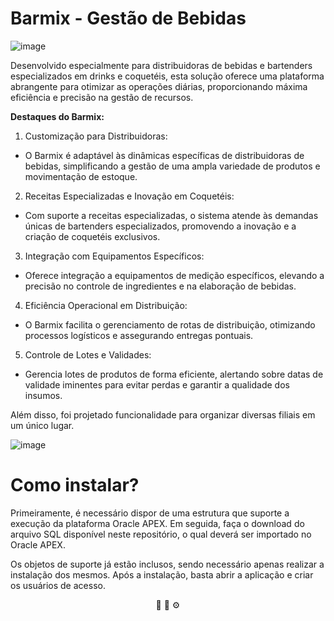 # Barmix - Gestão de Bebidas

![image](https://github.com/Dyoniso/apex-barmix/assets/57969605/929b356f-99a8-4556-ba8a-02170c049fde)

Desenvolvido especialmente para distribuidoras de bebidas e bartenders especializados em drinks e coquetéis, esta solução oferece uma plataforma abrangente para otimizar as operações diárias, proporcionando máxima eficiência e precisão na gestão de recursos.

**Destaques do Barmix:**

1. Customização para Distribuidoras:
  * O Barmix é adaptável às dinâmicas específicas de distribuidoras de bebidas, simplificando a gestão de uma ampla variedade de produtos e movimentação de estoque.

2. Receitas Especializadas e Inovação em Coquetéis:
  * Com suporte a receitas especializadas, o sistema atende às demandas únicas de bartenders especializados, promovendo a inovação e a criação de coquetéis exclusivos.

3. Integração com Equipamentos Específicos:
  * Oferece integração a equipamentos de medição específicos, elevando a precisão no controle de ingredientes e na elaboração de bebidas.

4. Eficiência Operacional em Distribuição:
  * O Barmix facilita o gerenciamento de rotas de distribuição, otimizando processos logísticos e assegurando entregas pontuais.

5. Controle de Lotes e Validades:
  * Gerencia lotes de produtos de forma eficiente, alertando sobre datas de validade iminentes para evitar perdas e garantir a qualidade dos insumos.

Além disso, foi projetado funcionalidade para organizar diversas filiais em um único lugar.

![image](https://github.com/Dyoniso/apex-barmix/assets/57969605/5a459054-82cb-4c39-95b6-eac163cbeb38)

# Como instalar?

Primeiramente, é necessário dispor de uma estrutura que suporte a execução da plataforma Oracle APEX. Em seguida, faça o download do arquivo SQL disponível neste repositório, o qual deverá ser importado no Oracle APEX.

Os objetos de suporte já estão inclusos, sendo necessário apenas realizar a instalação dos mesmos. Após a instalação, basta abrir a aplicação e criar os usuários de acesso.

<p align="center">
  🍹 🍺 ⚙️
</p>

